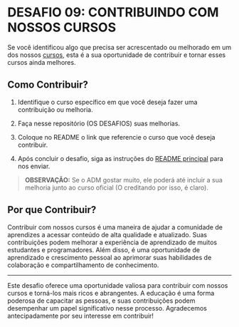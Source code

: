 # DESAFIO 09: CONTRIBUINDO COM NOSSOS CURSOS
Se você identificou algo que precisa ser acrescentado ou melhorado em um dos nossos [cursos](https://github.com/VILHALVA?tab=repositories&q=CURSO&type=public&language=&sort=), esta é a sua oportunidade de contribuir e tornar esses cursos ainda melhores.

## Como Contribuir?
1. Identifique o curso específico em que você deseja fazer uma contribuição ou melhoria.

2. Faça nesse repositório (OS DESAFIOS) suas melhorias.

3. Coloque no README o link que referencie o curso que você deseja contribuir.

4. Após concluir o desafio, siga as instruções do [README principal](https://github.com/VILHALVA/DESAFIOS-DO-CODERS/blob/main/README.md) para nos enviar.

> **OBSERVAÇÃO:** Se o ADM gostar muito, ele poderá até incluir a sua melhoria junto ao curso oficial (O creditando por isso, é claro).

## Por que Contribuir?
Contribuir com nossos cursos é uma maneira de ajudar a comunidade de aprendizes a acessar conteúdo de alta qualidade e atualizado. Suas contribuições podem melhorar a experiência de aprendizado de muitos estudantes e programadores. Além disso, é uma oportunidade de aprendizado e crescimento pessoal ao aprimorar suas habilidades de colaboração e compartilhamento de conhecimento.

---

Este desafio oferece uma oportunidade valiosa para contribuir com nossos cursos e torná-los mais ricos e abrangentes. A educação é uma forma poderosa de capacitar as pessoas, e suas contribuições podem desempenhar um papel significativo nesse processo. Agradecemos antecipadamente por seu interesse em contribuir!